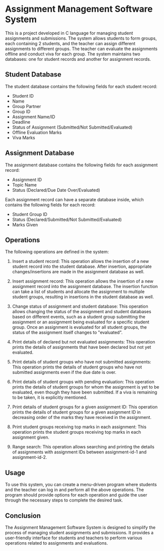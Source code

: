 # Assignment Management Software System

This is a project developed in C language for managing student assignments and submissions. The system allows students to form groups, each containing 2 students, and the teacher can assign different assignments to different groups. The teacher can evaluate the assignments offline and conduct viva for each group. The system maintains two databases: one for student records and another for assignment records.

## Student Database

The student database contains the following fields for each student record:
- Student ID
- Name
- Group Partner
- Group ID
- Assignment Name/ID
- Deadline
- Status of Assignment (Submitted/Not Submitted/Evaluated)
- Offline Evaluation Marks
- Viva Marks

## Assignment Database

The assignment database contains the following fields for each assignment record:
- Assignment ID
- Topic Name
- Status (Declared/Due Date Over/Evaluated)

Each assignment record can have a separate database inside, which contains the following fields for each record:
- Student Group ID
- Status (Declared/Submitted/Not Submitted/Evaluated)
- Marks Given

## Operations

The following operations are defined in the system:

1. Insert a student record: This operation allows the insertion of a new student record into the student database. After insertion, appropriate changes/insertions are made in the assignment database as well.

2. Insert assignment record: This operation allows the insertion of a new assignment record into the assignment database. The insertion function can take a list of students and allocate the assignment to multiple student groups, resulting in insertions in the student database as well.

3. Change status of assignment and student database: This operation allows changing the status of the assignment and student databases based on different events, such as a student group submitting the assignment or an assignment being evaluated for a specific student group. Once an assignment is evaluated for all student groups, the status of the assignment itself changes to "evaluated".

4. Print details of declared but not evaluated assignments: This operation prints the details of assignments that have been declared but not yet evaluated.

5. Print details of student groups who have not submitted assignments: This operation prints the details of student groups who have not submitted assignments even if the due date is over.

6. Print details of student groups with pending evaluation: This operation prints the details of student groups for whom the assignment is yet to be evaluated, even though they have been submitted. If a viva is remaining to be taken, it is explicitly mentioned.

7. Print details of student groups for a given assignment ID: This operation prints the details of student groups for a given assignment ID in decreasing order of the marks they have received in the assignment.

8. Print student groups receiving top marks in each assignment: This operation prints the student groups receiving top marks in each assignment given.

9. Range search: This operation allows searching and printing the details of assignments with assignment IDs between assignment-id-1 and assignment-id-2.

## Usage

To use this system, you can create a menu-driven program where students and the teacher can log in and perform all the above operations. The program should provide options for each operation and guide the user through the necessary steps to complete the desired task.

## Conclusion

The Assignment Management Software System is designed to simplify the process of managing student assignments and submissions. It provides a user-friendly interface for students and teachers to perform various operations related to assignments and evaluations.
